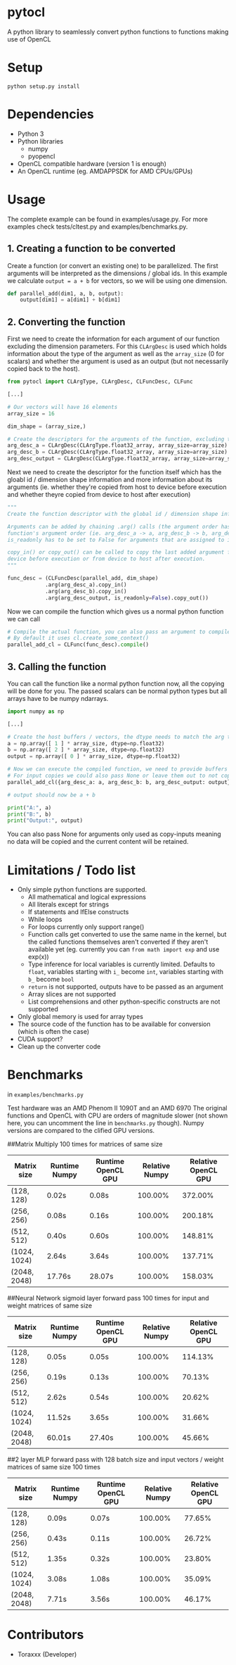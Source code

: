 # pytocl
A python library to seamlessly convert python functions to functions making use of OpenCL

# Setup
`python setup.py install`

# Dependencies
- Python 3
- Python libraries
  - numpy
  - pyopencl
- OpenCL compatible hardware (version 1 is enough)
- An OpenCL runtime (eg. AMDAPPSDK for AMD CPUs/GPUs)

# Usage
The complete example can be found in examples/usage.py. For more examples check tests/cltest.py and examples/benchmarks.py.

## 1. Creating a function to be converted
Create a function (or convert an existing one) to be parallelized. The first arguments will be interpreted as the dimensions / global ids. In this example we calculate `output = a + b` for vectors, so we will be using one dimension.

```python
def parallel_add(dim1, a, b, output):
    output[dim1] = a[dim1] + b[dim1]
```

## 2. Converting the function
First we need to create the information for each argument of our function excluding the dimension parameters. For this `CLArgDesc` is used which holds information about the type of the argument as well as the `array_size` (0 for scalars) and whether the argument is used as an output (but not necessarily copied back to the host).

```python
from pytocl import CLArgType, CLArgDesc, CLFuncDesc, CLFunc

[...]

# Our vectors will have 16 elements
array_size = 16

dim_shape = (array_size,)

# Create the descriptors for the arguments of the function, excluding the dimension
arg_desc_a = CLArgDesc(CLArgType.float32_array, array_size=array_size) # a
arg_desc_b = CLArgDesc(CLArgType.float32_array, array_size=array_size) # b
arg_desc_output = CLArgDesc(CLArgType.float32_array, array_size=array_size) # output
```

Next we need to create the descriptor for the function itself which has the gloabl id / dimension shape information and more information about its arguments (ie. whether they're copied from host to device before execution and whether theyre copied from device to host after execution)

```python
"""
Create the function descriptor with the global id / dimension shape information.

Arguments can be added by chaining .arg() calls (the argument order has to match the original
function's argument order (ie. arg_desc_a -> a, arg_desc_b -> b, arg_desc_output -> output).
is_readonly has to be set to False for arguments that are assigned to in the function.

copy_in() or copy_out() can be called to copy the last added argument from host to 
device before execution or from device to host after execution.
"""

func_desc = (CLFuncDesc(parallel_add, dim_shape)
            .arg(arg_desc_a).copy_in()
            .arg(arg_desc_b).copy_in()
            .arg(arg_desc_output, is_readonly=False).copy_out())
```

Now we can compile the function which gives us a normal python function we can call

```python
# Compile the actual function, you can also pass an argument to compile with a CL context.
# By default it uses cl.create_some_context()
parallel_add_cl = CLFunc(func_desc).compile()
```

## 3. Calling the function
You can call the function like a normal python function now, all the copying will be done for you. The passed scalars can be normal python types but all arrays have to be numpy ndarrays.

```python
import numpy as np

[...]

# Create the host buffers / vectors, the dtype needs to match the arg type of the arg desc
a = np.array([ 1 ] * array_size, dtype=np.float32)
b = np.array([ 2 ] * array_size, dtype=np.float32)
output = np.array([ 0 ] * array_size, dtype=np.float32)

# Now we can execute the compiled function, we need to provide buffers for all output copies.
# For input copies we could also pass None or leave them out to not copy them
parallel_add_cl({arg_desc_a: a, arg_desc_b: b, arg_desc_output: output})

# output should now be a + b

print("A:", a)
print("B:", b)
print("Output:", output)
```

You can also pass None for arguments only used as copy-inputs meaning no data will be copied and the current content will be retained.

# Limitations / Todo list
- Only simple python functions are supported.
  - All mathematical and logical expressions
  - All literals except for strings
  - If statements and IfElse constructs
  - While loops
  - For loops currently only support range()
  - Function calls get converted to use the same name in the kernel, but the called functions themselves aren't converted if they aren't available yet (eg. currently you can `from math import exp` and use exp(x))
  - Type inference for local variables is currently limited. Defaults to `float`, variables starting with `i_` become `int`, variables starting with `b_` become `bool`
  - `return` is not supported, outputs have to be passed as an argument
  - Array slices are not supported
  - List comprehensions and other python-specific constructs are not supported
- Only global memory is used for array types
- The source code of the function has to be available for conversion (which is often the case)
- CUDA support?
- Clean up the converter code

# Benchmarks
in `examples/benchmarks.py`

Test hardware was an AMD Phenom II 1090T and an AMD 6970
The original functions and OpenCL with CPU are orders of magnitude slower (not shown here, you can uncomment the line in `benchmarks.py` though).
Numpy versions are compared to the clified GPU versions. 

##Matrix Multiply 100 times for matrices of same size

Matrix size | Runtime Numpy | Runtime OpenCL GPU | Relative Numpy | Relative OpenCL GPU
------ | ------ | ------ | ------ | ------
(128, 128) | 0.02s | 0.08s | 100.00% | 372.00%
(256, 256) | 0.08s | 0.16s | 100.00% | 200.18%
(512, 512) | 0.40s | 0.60s | 100.00% | 148.81%
(1024, 1024) | 2.64s | 3.64s | 100.00% | 137.71%
(2048, 2048) | 17.76s | 28.07s | 100.00% | 158.03%

##Neural Network sigmoid layer forward pass 100 times for input and weight matrices of same size

Matrix size | Runtime Numpy | Runtime OpenCL GPU | Relative Numpy | Relative OpenCL GPU
------ | ------ | ------ | ------ | ------
(128, 128) | 0.05s | 0.05s | 100.00% | 114.13%
(256, 256) | 0.19s | 0.13s | 100.00% | 70.13%
(512, 512) | 2.62s | 0.54s | 100.00% | 20.62%
(1024, 1024) | 11.52s | 3.65s | 100.00% | 31.66%
(2048, 2048) | 60.01s | 27.40s | 100.00% | 45.66%

##2 layer MLP forward pass with 128 batch size and input vectors / weight matrices of same size 100 times

Matrix size | Runtime Numpy | Runtime OpenCL GPU | Relative Numpy | Relative OpenCL GPU
------ | ------ | ------ | ------ | ------
(128, 128) | 0.09s | 0.07s | 100.00% | 77.65%
(256, 256) | 0.43s | 0.11s | 100.00% | 26.72%
(512, 512) | 1.35s | 0.32s | 100.00% | 23.80%
(1024, 1024) | 3.08s | 1.08s | 100.00% | 35.09%
(2048, 2048) | 7.71s | 3.56s | 100.00% | 46.17%

# Contributors
- Toraxxx (Developer)
